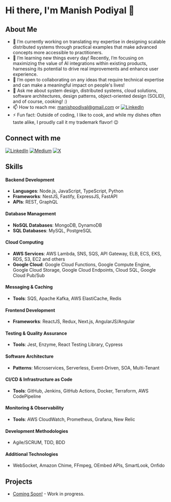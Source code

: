 # Hi there, I'm Manish Podiyal 👋

## About Me
- 🔭 I’m currently working on translating my expertise in designing scalable distributed systems through practical examples that make advanced concepts more accessible to practitioners.
- 🌱 I’m learning new things every day! Recently, I’m focusing on maximizing the value of AI integrations within existing products, harnessing its potential to drive real improvements and enhance user experience.
- 👯 I’m open to collaborating on any ideas that require technical expertise and can make a meaningful impact on people's lives!
- 💬 Ask me about system design, distributed systems, cloud solutions, software architectures, design patterns, object-oriented design (SOLID), and of course, cooking! :)
- 📫 How to reach me: manishpodiyal@gmail.com or [![LinkedIn](https://img.shields.io/badge/LinkedIn-Profile-blue?style=flat&logo=linkedin)](https://in.linkedin.com/in/manishpodiyal)
- ⚡ Fun fact: Outside of coding, I like to cook, and while my dishes often taste alike, I proudly call it my trademark flavor! 😉

## Connect with me
[![LinkedIn](https://img.shields.io/badge/LinkedIn-Profile-blue?style=flat&logo=linkedin)](https://in.linkedin.com/in/manishpodiyal)
[![Medium](https://img.shields.io/badge/Medium-@manishpodiyal-orange?style=flat&logo=medium)](https://medium.com/@manishpodiyal)
[![X](https://img.shields.io/badge/X-@manishpodiyal-blue?style=flat&logo=x)](https://x.com/manishpodiyal)

## Skills

#### Backend Development
- **Languages**: Node.js, JavaScript, TypeScript, Python
- **Frameworks**: NestJS, Fastify, ExpressJS, FastAPI
- **APIs**: REST, GraphQL

#### Database Management
- **NoSQL Databases**: MongoDB, DynamoDB
- **SQL Databases**: MySQL, PostgreSQL

#### Cloud Computing
- **AWS Services**: AWS Lambda, SNS, SQS, API Gateway, ELB, ECS, EKS, RDS, S3, EC2 and others
- **Google Cloud**: Google Cloud Functions, Google Compute Engine, Google Cloud Storage, Google Cloud Endpoints, Cloud SQL, Google Cloud Pub/Sub 

#### Messaging & Caching
- **Tools**: SQS, Apache Kafka, AWS ElastiCache, Redis

#### Frontend Development
- **Frameworks**: ReactJS, Redux, Next.js, AngularJS/Angular

#### Testing & Quality Assurance
- **Tools**: Jest, Enzyme, React Testing Library, Cypress

#### Software Architecture
- **Patterns**: Microservices, Serverless, Event-Driven, SOA, Multi-Tenant

#### CI/CD & Infrastructure as Code
- **Tools**: GitHub, Jenkins, GitHub Actions, Docker, Terraform, AWS CodePipeline

#### Monitoring & Observability
- **Tools**: AWS CloudWatch, Prometheus, Grafana, New Relic

#### Development Methodologies
- Agile/SCRUM, TDD, BDD

#### Additional Technologies
- WebSocket, Amazon Chime, FFmpeg, OEmbed APIs, SmartLook, Onfido

## Projects
- [Coming Soon!](coming-soon) - Work in progress.
